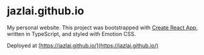 # jazlai.github.io

My personal website. This project was bootstrapped with [Create React App](https://github.com/facebook/create-react-app), written in TypeScript, and styled with Emotion CSS.

Deployed at [https://jazlai.github.io/](https://jazlai.github.io/)
